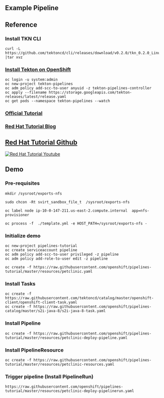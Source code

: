 Example Pipeline
--------------------

## Reference

### Install TKN CLI
~~~
curl -L https://github.com/tektoncd/cli/releases/download/v0.2.0/tkn_0.2.0_Linux_x86_64.tar.gz |tar xvz
~~~


### [Install Tekton on OpenShift](https://github.com/tektoncd/pipeline/blob/master/docs/install.md)

```
oc login -u system:admin
oc new-project tekton-pipelines
oc adm policy add-scc-to-user anyuid -z tekton-pipelines-controller
oc apply --filename https://storage.googleapis.com/tekton-releases/latest/release.yaml
oc get pods --namespace tekton-pipelines --watch
```

### [Official Tutorial](https://github.com/tektoncd/pipeline/blob/master/docs/tutorial.md)

### [Red Hat Tutorial Blog](https://blog.openshift.com/cloud-native-ci-cd-with-openshift-pipelines/)
## [Red Hat Tutorial Github](https://github.com/openshift/pipelines-tutorial)


[![Red Hat Tutorial Youtube](http://img.youtube.com/vi/pMDiiW1UqLo/0.jpg)](https://www.youtube.com/embed/pMDiiW1UqLo)





## Demo

### Pre-requisites
~~~
mkdir /sysroot/exports-nfs

sudo chcon -Rt svirt_sandbox_file_t  /sysroot/exports-nfs

oc label node ip-10-0-147-211.us-east-2.compute.internal  app=nfs-provisioner

oc process -f  ./template.yml -e HOST_PATH=/sysroot/exports-nfs -
~~~



### Initialize demo
```
oc new-project pipelines-tutorial
oc create serviceaccount pipeline
oc adm policy add-scc-to-user privileged -z pipeline
oc adm policy add-role-to-user edit -z pipeline

oc create -f https://raw.githubusercontent.com/openshift/pipelines-tutorial/master/resources/petclinic.yaml

```

### Install Tasks
~~~
oc create -f https://raw.githubusercontent.com/tektoncd/catalog/master/openshift-client/openshift-client-task.yaml
oc create -f https://raw.githubusercontent.com/openshift/pipelines-catalog/master/s2i-java-8/s2i-java-8-task.yaml
~~~



### Install Pipeline 
```
oc create -f https://raw.githubusercontent.com/openshift/pipelines-tutorial/master/resources/petclinic-deploy-pipeline.yaml
```


### Install PipelineResource
```
oc create -f https://raw.githubusercontent.com/openshift/pipelines-tutorial/master/resources/petclinic-resources.yaml
```

### Trigger pipeline (Install PipelineRun)
```
https://raw.githubusercontent.com/openshift/pipelines-tutorial/master/resources/petclinic-deploy-pipelinerun.yaml
```